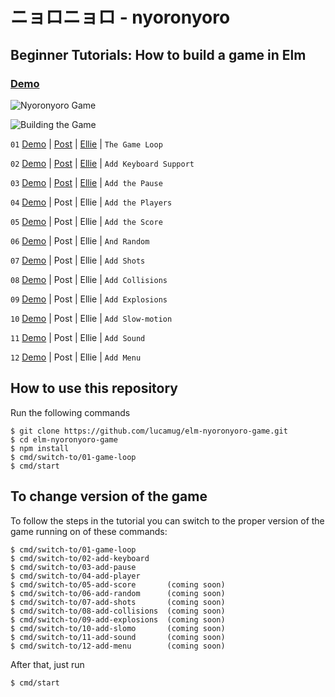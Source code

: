 # ニョロニョロ - nyoronyoro
## Beginner Tutorials: How to build a game in Elm

### [Demo](https://nyny.surge.sh/04-add-player)

![Nyoronyoro Game](https://nyny.surge.sh/images/nyoronyoro.png)

![Building the Game](https://nyny.surge.sh/images/composite.jpg)

`01` [Demo](https://nyny.surge.sh/01-game-loop.html) | [Post](https://medium.com/@l.mugnaini/beginner-tutorials-how-to-build-a-game-in-elm-5491d6de8f25) | [Ellie](https://ellie-app.com/5LFH95YJqpya1) | `The Game Loop`

`02` [Demo](https://nyny.surge.sh/02-add-keyboard.html) | [Post](https://medium.com/@l.mugnaini/beginner-tutorials-how-to-build-a-game-in-elm-part-2-ae26eef8610b) | [Ellie](https://ellie-app.com/5TgVyznFNVga1) | `Add Keyboard Support`

`03` [Demo](https://nyny.surge.sh/03-add-pause.html) | [Post](https://medium.com/@l.mugnaini/beginner-tutorials-how-to-build-a-game-in-elm-part-3-fe62c51f7510) | [Ellie](https://ellie-app.com/5X2JjQgxJJxa1) | `Add the Pause`

`04` [Demo](https://nyny.surge.sh/04-add-player) | Post | Ellie | `Add the Players`

`05` [Demo](https://nyny.surge.sh/05-add-score) | Post | Ellie | `Add the Score     `

`06` [Demo](https://nyny.surge.sh/06-add-random) | Post | Ellie | `And Random    `

`07` [Demo](https://nyny.surge.sh/07-add-shots) | Post | Ellie | `Add Shots     `

`08` [Demo](https://nyny.surge.sh/08-detect-collisions) | Post | Ellie | `Add Collisions`

`09` [Demo](https://nyny.surge.sh/09-add-explosions) | Post | Ellie | `Add Explosions`

`10` [Demo](https://nyny.surge.sh/10-add-slomo) | Post | Ellie | `Add Slow-motion`

`11` [Demo](https://nyny.surge.sh/11-add-sound) | Post | Ellie | `Add Sound     `

`12` [Demo](https://nyny.surge.sh/12-add-menu) | Post | Ellie | `Add Menu      `

## How to use this repository

Run the following commands

```
$ git clone https://github.com/lucamug/elm-nyoronyoro-game.git
$ cd elm-nyoronyoro-game
$ npm install
$ cmd/switch-to/01-game-loop
$ cmd/start
```

## To change version of the game

To follow the steps in the tutorial you can switch to the proper version of the game running on of these commands:

```
$ cmd/switch-to/01-game-loop       
$ cmd/switch-to/02-add-keyboard    
$ cmd/switch-to/03-add-pause       
$ cmd/switch-to/04-add-player      
$ cmd/switch-to/05-add-score       (coming soon)
$ cmd/switch-to/06-add-random      (coming soon)
$ cmd/switch-to/07-add-shots       (coming soon)
$ cmd/switch-to/08-add-collisions  (coming soon)
$ cmd/switch-to/09-add-explosions  (coming soon)
$ cmd/switch-to/10-add-slomo       (coming soon)
$ cmd/switch-to/11-add-sound       (coming soon)
$ cmd/switch-to/12-add-menu        (coming soon)
```

After that, just run

```
$ cmd/start
```
